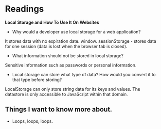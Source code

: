 # Readings

**Local Storage and How To Use It On Websites**

- Why would a developer use local storage for a web application?

It stores data with no expiration date. window. sessionStorage - stores data for one session (data is lost when the browser tab is closed).
- What information should not be stored in local storage?

 Sensitive information such as passwords or personal information.
- Local storage can store what type of data? How would you convert it to that type before storing?

LocalStorage can only store string data for its keys and values. The datastore is only accessible to JavaScript within that domain.

## Things I want to know more about.

- Loops, loops, loops.
